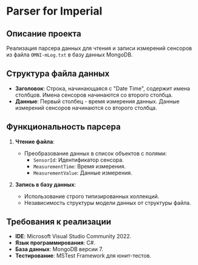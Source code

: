 # Parser for Imperial

## Описание проекта
Реализация парсера данных для чтения и записи измерений сенсоров из файла `OMNI-mLog.txt` в базу данных MongoDB.

## Структура файла данных
- **Заголовок**: Строка, начинающаяся с "Date Time", содержит имена столбцов. Имена сенсоров начинаются со второго столбца.
- **Данные**: Первый столбец - время измерения данных. Данные измерений сенсоров начинаются со второго столбца.

## Функциональность парсера
1. **Чтение файла**:
   - Преобразование данных в список объектов с полями:
     - `SensorId`: Идентификатор сенсора.
     - `MeasurementTime`: Время измерения.
     - `MeasurementValue`: Данные измерения.

2. **Запись в базу данных**:
   - Использование строго типизированных коллекций.
   - Независимость структуры модели данных от структуры файла.

## Требования к реализации
- **IDE**: Microsoft Visual Studio Community 2022.
- **Язык программирования**: C#.
- **База данных**: MongoDB версии 7.
- **Тестирование**: MSTest Framework для юнит-тестов.
